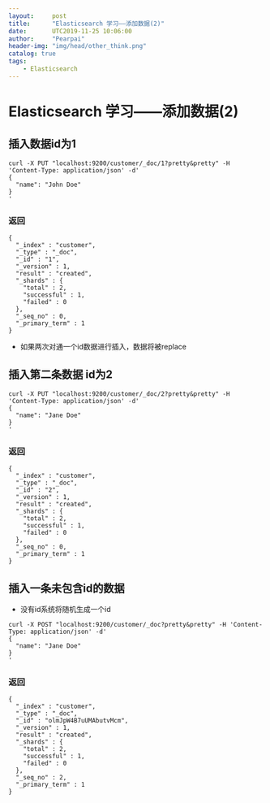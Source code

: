 ```yaml
---
layout:     post
title:      "Elasticsearch 学习——添加数据(2)"
date:       UTC2019-11-25 10:06:00
author:     "Pearpai"
header-img: "img/head/other_think.png"
catalog: true
tags:
    - Elasticsearch
---
```

# Elasticsearch 学习——添加数据(2)

## 插入数据id为1
```
curl -X PUT "localhost:9200/customer/_doc/1?pretty&pretty" -H 'Content-Type: application/json' -d'
{
  "name": "John Doe"
}
'
```
### 返回
```
{
  "_index" : "customer",
  "_type" : "_doc",
  "_id" : "1",
  "_version" : 1,
  "result" : "created",
  "_shards" : {
    "total" : 2,
    "successful" : 1,
    "failed" : 0
  },
  "_seq_no" : 0,
  "_primary_term" : 1
}
```
- 如果两次对通一个id数据进行插入，数据将被replace

## 插入第二条数据 id为2
```
curl -X PUT "localhost:9200/customer/_doc/2?pretty&pretty" -H 'Content-Type: application/json' -d'
{
  "name": "Jane Doe"
}
'
```
### 返回
```
{
  "_index" : "customer",
  "_type" : "_doc",
  "_id" : "2",
  "_version" : 1,
  "result" : "created",
  "_shards" : {
    "total" : 2,
    "successful" : 1,
    "failed" : 0
  },
  "_seq_no" : 0,
  "_primary_term" : 1
}
```

## 插入一条未包含id的数据
- 没有id系统将随机生成一个id

```
curl -X POST "localhost:9200/customer/_doc?pretty&pretty" -H 'Content-Type: application/json' -d'
{
  "name": "Jane Doe"
}
'
```
### 返回
```
{
  "_index" : "customer",
  "_type" : "_doc",
  "_id" : "olmJpW4B7uUMAbutvMcm",
  "_version" : 1,
  "result" : "created",
  "_shards" : {
    "total" : 2,
    "successful" : 1,
    "failed" : 0
  },
  "_seq_no" : 2,
  "_primary_term" : 1
}
```
